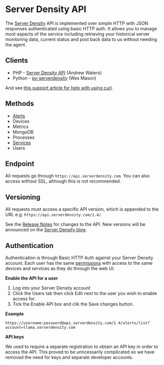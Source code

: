 Server Density API
===
The [Server Density](http://www.serverdensity.com) API is implemented over simple HTTP with JSON responses authenticated using basic HTTP auth. It allows you to manage most aspects of the service including retrieving your historical server monitoring data, current status and post back data to us without needing the agent.

Clients
--
* PHP - [Server Density API](https://github.com/andrew-waters/Server-Density-API) (Andrew Waters)
* Python - [py-serverdensity](http://pypi.python.org/pypi/py-serverdensity/) (Wes Mason)

And see [this support article for help with using curl](http://support.serverdensity.com/knowledgebase/articles/71130-using-the-api-with-curl).

Methods
--
* [Alerts](sd-api-docs/blob/master/sections/alerts.md)
* Devices
* Metrics
* MongoDB
* Processes
* [Services](sd-api-docs/blob/master/sections/services.md)
* Users

Endpoint
--
All requests go through `https://api.serverdensity.com`. You can also access without SSL, although this is not recommended.

Versioning
--
All requests must access a specific API version, which is appended to the URL e.g. `https://api.serverdensity.com/1.4/`. 

See the [Release Notes](sd-api-docs/blob/master/sections/release-notes.md) for changes to the API. New versions will be announced on the [Server Density blog](http://blog.serverdensity.com).

Authentication
--
Authentication is through Basic HTTP Auth against your Server Density account. Each user has the same [permissions](http://support.serverdensity.com/knowledgebase/articles/76040-permissions) with access to the same devices and services as they do through the web UI.

**Enable the API for a user**

1. Log into your Server Density account
2. Click the Users tab then click Edit next to the user you wish to enable access for.
3. Tick the Enable API box and clik the Save changes button.

**Example**

    https://username:password@api.serverdensity.com/1.4/alerts/list?account=llama.serverdensity.com

**API keys**

We used to require a separate registration to obtain an API key in order to access the API. This proved to be unncessarily complicated so we have removed the need for keys and separate developer accounts.